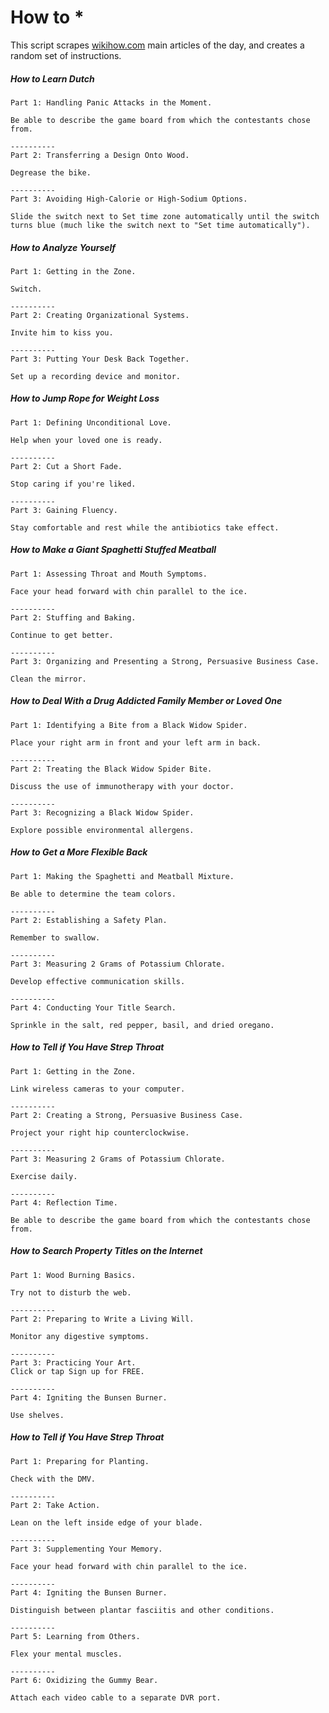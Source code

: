 # How to *

This script scrapes [wikihow.com](http://www.wikihow.com/Main-Page) main articles of the day, and creates a random set of instructions.

##### How to Learn Dutch
````
Part 1: Handling Panic Attacks in the Moment.

Be able to describe the game board from which the contestants chose from.

----------
Part 2: Transferring a Design Onto Wood.

Degrease the bike.

----------
Part 3: Avoiding High-Calorie or High-Sodium Options.

Slide the switch next to Set time zone automatically until the switch turns blue (much like the switch next to "Set time automatically").
````
##### How to Analyze Yourself
````
Part 1: Getting in the Zone.

Switch.

----------
Part 2: Creating Organizational Systems.

Invite him to kiss you.

----------
Part 3: Putting Your Desk Back Together.

Set up a recording device and monitor.

````
##### How to Jump Rope for Weight Loss
````
Part 1: Defining Unconditional Love.

Help when your loved one is ready.

----------
Part 2: Cut a Short Fade.

Stop caring if you're liked.

----------
Part 3: Gaining Fluency.

Stay comfortable and rest while the antibiotics take effect.

````
##### How to Make a Giant Spaghetti Stuffed Meatball
````
Part 1: Assessing Throat and Mouth Symptoms.

Face your head forward with chin parallel to the ice.

----------
Part 2: Stuffing and Baking.

Continue to get better.

----------
Part 3: Organizing and Presenting a Strong, Persuasive Business Case.

Clean the mirror.
````
##### How to Deal With a Drug Addicted Family Member or Loved One
````
Part 1: Identifying a Bite from a Black Widow Spider.

Place your right arm in front and your left arm in back.

----------
Part 2: Treating the Black Widow Spider Bite.

Discuss the use of immunotherapy with your doctor.

----------
Part 3: Recognizing a Black Widow Spider.

Explore possible environmental allergens.
````


##### How to Get a More Flexible Back
````
Part 1: Making the Spaghetti and Meatball Mixture.

Be able to determine the team colors.

----------
Part 2: Establishing a Safety Plan.

Remember to swallow.

----------
Part 3: Measuring 2 Grams of Potassium Chlorate.

Develop effective communication skills.

----------
Part 4: Conducting Your Title Search.

Sprinkle in the salt, red pepper, basil, and dried oregano.
````



##### How to Tell if You Have Strep Throat
````
Part 1: Getting in the Zone.

Link wireless cameras to your computer.

----------
Part 2: Creating a Strong, Persuasive Business Case.

Project your right hip counterclockwise.

----------
Part 3: Measuring 2 Grams of Potassium Chlorate.

Exercise daily.

----------
Part 4: Reflection Time.

Be able to describe the game board from which the contestants chose from.
````


##### How to Search Property Titles on the Internet
````
Part 1: Wood Burning Basics.

Try not to disturb the web.

----------
Part 2: Preparing to Write a Living Will.

Monitor any digestive symptoms.

----------
Part 3: Practicing Your Art.
Click or tap Sign up for FREE.

----------
Part 4: Igniting the Bunsen Burner.

Use shelves.
````
##### How to Tell if You Have Strep Throat
````
Part 1: Preparing for Planting.

Check with the DMV.

----------
Part 2: Take Action.

Lean on the left inside edge of your blade.

----------
Part 3: Supplementing Your Memory.

Face your head forward with chin parallel to the ice.

----------
Part 4: Igniting the Bunsen Burner.

Distinguish between plantar fasciitis and other conditions.

----------
Part 5: Learning from Others.

Flex your mental muscles.

----------
Part 6: Oxidizing the Gummy Bear.

Attach each video cable to a separate DVR port.
````
